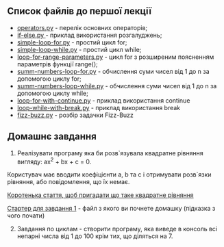 ## Список файлів до першої лекції

* [operators.py](operators.py) - перелік основних операторів;
* [if-else.py ](if-else.py ) - приклад використання розгалуджень;
* [simple-loop-for.py](simple-loop-for.py) - простий цикл for;
* [simple-loop-while.py](simple-loop-while.py) - простий цикл while;
* [loop-for-range-parameters.py](loop-for-range-parameters.py) - цикл for з розширеним поясненням параметрів функції range();
* [summ-numbers-loop-for.py](summ-numbers-loop-for.py) - обчислення суми чисел від 1 до n за допомогою циклу for;
* [summ-numbers-loop-while.py](summ-numbers-loop-while.py) - обчислення суми чисел від 1 до n за допомогою циклу while;
* [loop-for-with-continue.py](loop-for-with-continue.py) - приклад використання continue
* [loop-while-with-break.py](loop-while-with-break.py) - приклад використання break
* [fizz-buzz.py](fizz-buzz.py) - розбір задачки Fizz-Buzz

## Домашнє завдання
1. Реалізувати програму яка би  розв`язувала квадратне рівняння вигляду:  ax<sup>2</sup> + bx + c = 0. 
   
Користувач має вводити коефіцієнти a, b та с і отримувати розв`язки рівняння, або повідомлення, що їх немає.


[Коротенька стаття, щоб пригадати що таке квадратне рівняння](https://miyklas.com.ua/p/algebra/8/kvadratni-rivniannia-14001/formuli-koreniv-kvadratnogo-rivniannia-14004/re-d9b52c91-9c99-47f5-869d-b44161760768)

[Стартер для завдання 1](starter-homework.py) - файл з якого ви почнете домашку (підказка з чого почати)

2. Завдання по циклам - створити програму, яка виведе в консоль всі непарні числа від 1 до 100 крім тих, що діляться на 7.
